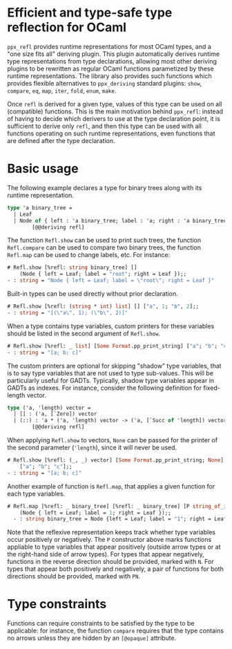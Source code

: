 # Efficient and type-safe type reflection for OCaml

`ppx_refl` provides runtime representations for most OCaml types, and a
"one size fits all" deriving plugin.
This plugin automatically derives runtime type
representations from type declarations, allowing most other deriving
plugins to be rewritten as regular OCaml functions parametized by
these runtime representations.
The library also provides such functions which provides flexible
alternatives to `ppx_deriving` standard plugins: `show`, `compare`,
`eq`, `map`, `iter`, `fold`, `enum`, `make`.

Once `refl` is derived for a given type, values of this type can be
used on all (compatible) functions. This is the main motivation behind
`ppx_refl`: instead of having to decide which derivers to use at the
type declaration point, it is sufficient to derive only `refl`, and
then this type can be used with all functions operating on such
runtime representations, even functions that are defined after the
type declaration.

# Basic usage

The following example declares a type for binary trees along with its
runtime representation.

```ocaml
type 'a binary_tree =
  | Leaf
  | Node of { left : 'a binary_tree; label : 'a; right : 'a binary_tree }
        [@@deriving refl]
```

The function `Refl.show` can be used to print such trees, the function
`Refl.compare` can be used to compare two binary trees, the function
`Refl.map` can be used to change labels, etc. For instance:

```ocaml
# Refl.show [%refl: string binary_tree] []
    (Node { left = Leaf; label = "root"; right = Leaf });;
- : string = "Node { left = Leaf; label = \"root\"; right = Leaf }"
```

Built-in types can be used directly without prior declaration.

```ocaml
# Refl.show [%refl: (string * int) list] [] ["a", 1; "b", 2];;
- : string = "[(\"a\", 1); (\"b\", 2)]"
```

When a type contains type variables, custom printers for these
variables should be listed in the second argument of `Refl.show`.

```ocaml
# Refl.show [%refl: _ list] [Some Format.pp_print_string] ["a"; "b"; "c"];;
- : string = "[a; b; c]"
```

The custom printers are optional for skipping "shadow" type variables,
that is to say type variables that are not used to type
sub-values. This will be particularly useful for GADTs.
Typically, shadow type variables appear in GADTs as
indexes. For instance, consider the following definition for
fixed-length vector.

```ocaml
type ('a, 'length) vector =
  | [] : ('a, [`Zero]) vector
  | (::) : 'a * ('a, 'length) vector -> ('a, [`Succ of 'length]) vector
        [@@deriving refl]
```

When applying `Refl.show` to vectors, `None` can be passed for the printer
of the second parameter (`'length`), since it will never be used.

```ocaml
# Refl.show [%refl: (_, _) vector] [Some Format.pp_print_string; None]
    ["a"; "b"; "c"];;
- : string = "[a; b; c]"
```

Another example of function is `Refl.map`, that applies a given
function for each type variables.

```ocaml
# Refl.map [%refl: _ binary_tree] [%refl: _ binary_tree] [P string_of_int]
    (Node { left = Leaf; label = 1; right = Leaf });;
  - : string binary_tree = Node {left = Leaf; label = "1"; right = Leaf}
```

Note that the reflexive representation keeps track whether type variables
occur positively or negatively.
The `P` constructor above marks functions appliable to type variables that
appear positively (outside arrow types or at the right-hand side of arrow types).
For types that appear negatively, functions in the reverse direction should be
provided, marked with `N`.
For types that appear both positively and negatively, a pair of functions for
both directions should be provided, marked with `PN`.

# Type constraints

Functions can require constraints to be satisfied by the type to be
applicable: for instance, the function `compare` requires that the
type contains no arrows unless they are hidden by an `[@opaque]`
attribute.
